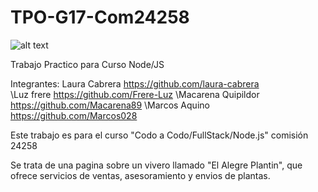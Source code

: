 # TPO-G17-Com24258
![alt text](https://main--elalegreplantinvivero.netlify.app/assets/logoVivero.png)



Trabajo Practico para Curso Node/JS

Integrantes: 
Laura Cabrera        https://github.com/laura-cabrera      
\Luz frere            https://github.com/Frere-Luz
\Macarena Quipildor   https://github.com/Macarena89
\Marcos Aquino        https://github.com/Marcos028

Este trabajo es para el curso "Codo a Codo/FullStack/Node.js" comisión 24258

Se trata de una pagina sobre un vivero llamado "El Alegre Plantin", que ofrece servicios de ventas, asesoramiento y envios de plantas. 



